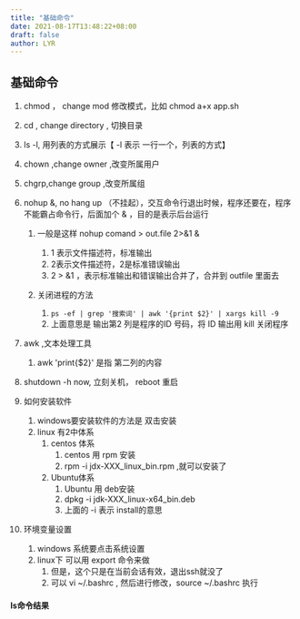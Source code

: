 ```yaml
---
title: "基础命令"
date: 2021-08-17T13:48:22+08:00
draft: false
author: LYR
---
```






## 基础命令





1. chmod ， change mod 修改模式，比如 chmod  a+x app.sh

2. cd  ,  change directory , 切换目录

3. ls -l,  用列表的方式展示【 -l 表示 一行一个，列表的方式】

4. chown ,change owner ,改变所属用户

5. chgrp,change group ,改变所属组

6. nohup &, no hang up （不挂起），交互命令行退出时候，程序还要在，程序不能霸占命令行，后面加个 & ，目的是表示后台运行

   1. 一般是这样 nohup comand > out.file 2>&1 & 

      1. 1 表示文件描述符，标准输出
      2. 2表示文件描述符，2是标准错误输出
      3. 2 > &1 ，表示标准输出和错误输出合并了，合并到 outfile 里面去

   2. 关闭进程的方法

      1. `ps -ef | grep '搜索词' | awk '{print $2}' | xargs kill -9`
      2. 上面意思是 输出第2 列是程序的ID 号码，将 ID 输出用 kill 关闭程序

      

7. awk ,文本处理工具

   1.  awk 'print{$2}' 是指 第二列的内容

8. shutdown -h now, 立刻关机， reboot 重启

9. 如何安装软件

   1. windows要安装软件的方法是 双击安装
   2. linux 有2中体系
      1. centos 体系
         1. centos 用 rpm 安装
         2. rpm -i jdx-XXX_linux_bin.rpm ,就可以安装了
      2. Ubuntu体系
         1. Ubuntu 用 deb安装
         2. dpkg -i jdk-XXX_linux-x64_bin.deb
         3.  上面的 -i 表示 install的意思

10. 环境变量设置

    1. windows 系统要点击系统设置
    2. linux下 可以用 export 命令来做
       1. 但是，这个只是在当前会话有效，退出ssh就没了
       2. 可以 vi ~/.bashrc , 然后进行修改，source ~/.bashrc 执行

    





#### ls命令结果





